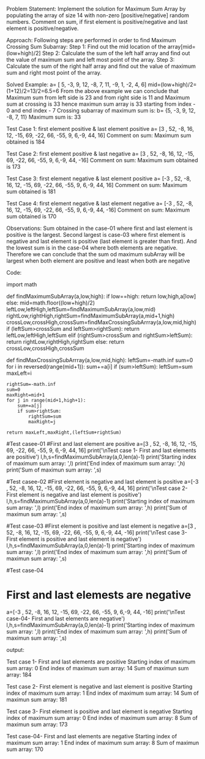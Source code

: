 
Problem Statement: Implement the solution for Maximum Sum Array by populating the array of size 14 with non-zero [positive/negative] random numbers. Comment on sum, if first element is positive/negative and last element is positive/negative.

Approach: Following steps are performed in order to find Maximum Crossing Sum Subarray: Step 1: Find out the mid location of the array[mid=(low+high)/2] Step 2: Calculate the sum of the left half array and find out the value of maximum sum and left most point of the array. Step 3: Calculate the sum of the right half array and find out the value of maximum sum and right most point of the array.

Solved Example: a= [ 5, -3, 9, 12, -8, 7, 11, -9, 1, -2, 4, 6] mid=(low+high)/2=(1+12)/2=13/2=6.5=6 From the above example we can conclude that Maximum sum from left side is 23 and from right side is 11 and Maximum sum at crossing is 33 hence maximun sum array is 33 starting from index - 0 and end index - 7 Crossing subarray of maximum sum is: b= {5, -3, 9, 12, -8, 7, 11} Maximum sum is: 33

Test Case 1: first element positive & last element positive a= [3 , 52, -8, 16, 12, -15, 69, -22, 66, -55, 9, 6,-9, 44, 16] Comment on sum: Maximum sum obtained is 184

Test Case 2: first element positive & last negative a= [3 , 52, -8, 16, 12, -15, 69, -22, 66, -55, 9, 6,-9, 44, -16] Comment on sum: Maximum sum obtained is 173

Test Case 3: first element negative & last element positive a= [-3 , 52, -8, 16, 12, -15, 69, -22, 66, -55, 9, 6,-9, 44, 16] Comment on sum: Maximum sum obtained is 181

Test Case 4: first element negative & last element negative a= [-3 , 52, -8, 16, 12, -15, 69, -22, 66, -55, 9, 6,-9, 44, -16] Comment on sum: Maximum sum obtained is 170

Observations:    Sum obtained in the case-01 where first and last element is positive is the largest. Second largest is case-03 where first element is negative and last element is positive (last element is greater than first). And the lowest sum is in the case-04 where both elements are negative. Therefore we can conclude that the sum od maximum subArray will be largest when both element are positive and least when both are negative

Code:

import math

def findMaximumSubArray(a,low,high):
    if low==high:
        return low,high,a[low]
    else:
        mid=math.floor((low+high)/2)
        leftLow,leftHigh,leftSum=findMaximumSubArray(a,low,mid)
        rightLow,rightHigh,rightSum=findMaximumSubArray(a,mid+1,high)
        crossLow,crossHigh,crossSum=findMaxCrossingSubArrray(a,low,mid,high)
        if (leftSum>crossSum and leftSum>rightSum):
            return leftLow,leftHigh,leftSum
        elif (rightSum>crossSum and rightSum>leftSum):
            return rightLow,rightHigh,rightSum
        else:
            return crossLow,crossHigh,crossSum

def findMaxCrossingSubArrray(a,low,mid,high):
    leftSum=-math.inf
    sum=0
    for i in reversed(range(mid+1)):
        sum+=a[i]
        if (sum>leftSum):
            leftSum=sum
            maxLeft=i

    rightSum=-math.inf
    sum=0
    maxRight=mid+1
    for j in range(mid+1,high+1):
        sum+=a[j]
        if sum>rightSum:
            rightSum=sum
            maxRight=j

    return maxLeft,maxRight,(leftSum+rightSum)

#Test casee-01
#First and last element are positive
a=[3 , 52, -8, 16, 12, -15, 69, -22, 66, -55, 9, 6,-9, 44, 16]
print('\nTest case 1- First and last elements are positive')
l,h,s=findMaximumSubArray(a,0,len(a)-1)
print('Starting index of maximum sum array: ',l)
print('End index of maximum sum array: ',h)
print('Sum of maximun sum array: ',s)

#Test casee-02
#First element is negative and last element is positive
a=[-3 , 52, -8, 16, 12, -15, 69, -22, 66, -55, 9, 6,-9, 44, 16]
print('\nTest case 2- First element is negative and last element is positive')
l,h,s=findMaximumSubArray(a,0,len(a)-1)
print('Starting index of maximum sum array: ',l)
print('End index of maximum sum array: ',h)
print('Sum of maximun sum array: ',s)

#Test case-03
#First element is positive and last element is negative
a=[3 , 52, -8, 16, 12, -15, 69, -22, 66, -55, 9, 6,-9, 44, -16]
print('\nTest case 3- First element is positive and last element is negative')
l,h,s=findMaximumSubArray(a,0,len(a)-1)
print('Starting index of maximum sum array: ',l)
print('End index of maximum sum array: ',h)
print('Sum of maximun sum array: ',s)

#Test case-04
# First and last elemests are negative
a=[-3 , 52, -8, 16, 12, -15, 69, -22, 66, -55, 9, 6,-9, 44, -16]
print('\nTest case-04- First and last elements are negative')
l,h,s=findMaximumSubArray(a,0,len(a)-1)
print('Starting index of maximum sum array: ',l)
print('End index of maximum sum array: ',h)
print('Sum of maximun sum array: ',s)

output:


Test case 1- First and last elements are positive
Starting index of maximum sum array:  0
End index of maximum sum array:  14
Sum of maximun sum array:  184

Test case 2- First element is negative and last element is positive
Starting index of maximum sum array:  1
End index of maximum sum array:  14
Sum of maximun sum array:  181

Test case 3- First element is positive and last element is negative
Starting index of maximum sum array:  0
End index of maximum sum array:  8
Sum of maximun sum array:  173

Test case-04- First and last elements are negative
Starting index of maximum sum array:  1
End index of maximum sum array:  8
Sum of maximun sum array:  170


